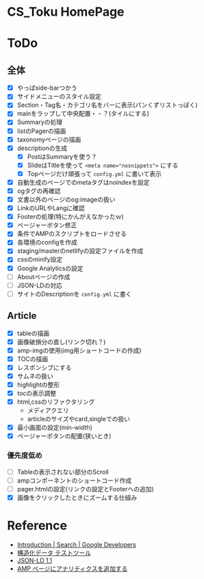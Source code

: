 
# CS_Toku HomePage

# ToDo

## 全体

- [x] やっぱside-barつかう
- [x] サイドメニューのスタイル設定
- [x] Section・Tag名・カテゴリ名をバーに表示(パンくずリストっぽく)
- [x] mainをラップして中央配置・・？(タイルにする)
- [x] Summaryの処理
- [x] listのPagerの描画
- [x] taxonomyページの描画
- [x] descriptionの生成
  - [x] PostはSummaryを使う？
  - [x] SlideはTitleを使って `<meta name="nosnippets">` にする
  - [x] Topページだけ頑張って `config.yml` に書いて表示
- [x] 自動生成のページでのmetaタグはnoindexを設定
- [x] ogタグの再確認
- [x] 文書以外のページのog:imageの扱い
- [x] LinkのURLやLangに確認
- [x] Footerの処理(特にかんがえなかったｗ)
- [x] ページャーボタン修正
- [x] 条件でAMPのスクリプトをロードさせる
- [x] 各環境のconfigを作成
- [x] staging/masterのnetlifyの設定ファイルを作成
- [x] cssのminify設定
- [x] Google Analyticsの設定
- [ ] Aboutページの作成
- [ ] JSON-LDの対応
- [ ] サイトのDescriptionを `config.yml` に書く

## Article

- [x] tableの描画
- [x] 画像破損分の直し(リンク切れ？)
- [x] amp-imgの使用(img用ショートコードの作成)
- [x] TOCの描画
- [x] レスポンシブにする
- [x] サムネの扱い
- [x] highlightの整形
- [x] tocの表示調整
- [x] html,cssのリファクタリング
  - メディアクエリ
  - articleのサイズやcard,singleでの扱い
- [x] 最小画面の設定(min-width)
- [x] ページャーボタンの配置(狭いとき)

### 優先度低め

- [ ] Tableの表示されない部分のScroll
- [ ] ampコンポーネントのショートコード作成
- [ ] pager.htmlの設定(リンクの設定とFooterへの追加)
- [x] 画像をクリックしたときにズームする仕組み

# Reference

- [Introduction | Search | Google Developers](https://developers.google.com/search/docs/guides/)
- [構造化データ テストツール](https://search.google.com/structured-data/testing-tool/u/0/)
- [JSON-LD 1.1](https://json-ld.org/spec/latest/json-ld/)
- [AMP ページにアナリティクスを追加する](https://developers.google.com/analytics/devguides/collection/amp-analytics/?hl=ja)
